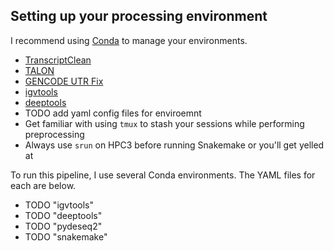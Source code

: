 ## Setting up your processing environment

I recommend using [Conda](https://docs.conda.io/projects/miniconda/en/latest/miniconda-install.html) to manage your environments.

* [TranscriptClean](https://github.com/mortazavilab/TranscriptClean)
* [TALON](https://github.com/mortazavilab/TALON)
* [GENCODE UTR Fix](https://github.com/MuhammedHasan/gencode_utr_fix)
* [igvtools](https://anaconda.org/bioconda/igvtools)
* [deeptools](https://deeptools.readthedocs.io/en/develop/content/installation.html)
* TODO add yaml config files for enviroemnt
* Get familiar with using `tmux` to stash your sessions while performing preprocessing
* Always use `srun` on HPC3 before running Snakemake or you'll get yelled at


To run this pipeline, I use several Conda environments. The YAML files for each are below.
<!-- ```bash
conda activate snakemake
conda env export > snakemake.yml

conda activate igvtools
conda env export > igvtools.yml

``` -->
* TODO "igvtools"
* TODO "deeptools"
* TODO "pydeseq2"
* TODO "snakemake"
